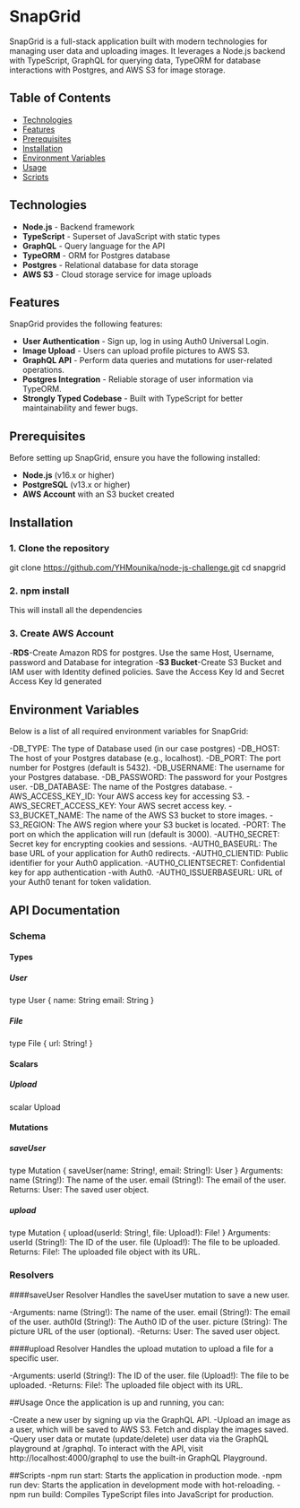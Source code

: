 # SnapGrid

SnapGrid is a full-stack application built with modern technologies for managing user data and uploading images. It leverages a Node.js backend with TypeScript, GraphQL for querying data, TypeORM for database interactions with Postgres, and AWS S3 for image storage.

## Table of Contents

- [Technologies](#technologies)
- [Features](#features)
- [Prerequisites](#prerequisites)
- [Installation](#installation)
- [Environment Variables](#environment-variables)
- [Usage](#usage)
- [Scripts](#scripts)


## Technologies

- **Node.js** - Backend framework
- **TypeScript** - Superset of JavaScript with static types
- **GraphQL** - Query language for the API
- **TypeORM** - ORM for Postgres database
- **Postgres** - Relational database for data storage
- **AWS S3** - Cloud storage service for image uploads

## Features

SnapGrid provides the following features:

- **User Authentication** - Sign up, log in using Auth0 Universal Login.
- **Image Upload** - Users can upload profile pictures to AWS S3.
- **GraphQL API** - Perform data queries and mutations for user-related operations.
- **Postgres Integration** - Reliable storage of user information via TypeORM.
- **Strongly Typed Codebase** - Built with TypeScript for better maintainability and fewer bugs.


## Prerequisites

Before setting up SnapGrid, ensure you have the following installed:

- **Node.js** (v16.x or higher)
- **PostgreSQL** (v13.x or higher)
- **AWS Account** with an S3 bucket created

## Installation

### 1. Clone the repository


git clone https://github.com/YHMounika/node-js-challenge.git
cd snapgrid

### 2. npm install
This will install all the dependencies 

### 3. Create AWS Account
-**RDS**-Create Amazon RDS for postgres. Use the same Host, Username, password and Database for integration
-**S3 Bucket**-Create S3 Bucket and IAM user with Identity defined policies. Save the Access Key Id and Secret Access Key Id generated 

##  Environment Variables
Below is a list of all required environment variables for SnapGrid:

-DB_TYPE: The type of Database used (in our case postgres)
-DB_HOST: The host of your Postgres database (e.g., localhost).
-DB_PORT: The port number for Postgres (default is 5432).
-DB_USERNAME: The username for your Postgres database.
-DB_PASSWORD: The password for your Postgres user.
-DB_DATABASE: The name of the Postgres database.
-AWS_ACCESS_KEY_ID: Your AWS access key for accessing S3.
-AWS_SECRET_ACCESS_KEY: Your AWS secret access key.
-S3_BUCKET_NAME: The name of the AWS S3 bucket to store images.
-S3_REGION: The AWS region where your S3 bucket is located.
-PORT: The port on which the application will run (default is 3000).
-AUTH0_SECRET: Secret key for encrypting cookies and sessions.
-AUTH0_BASEURL: The base URL of your application for Auth0 redirects.
-AUTH0_CLIENTID: Public identifier for your Auth0 application.
-AUTH0_CLIENTSECRET: Confidential key for app authentication -with Auth0.
-AUTH0_ISSUERBASEURL: URL of your Auth0 tenant for token validation.


## API Documentation
### Schema
#### Types

##### User

type User {
  name: String
  email: String
}

##### File

type File {
  url: String!
}

#### Scalars
##### Upload
scalar Upload

#### Mutations
##### saveUser
type Mutation {
  saveUser(name: String!, email: String!): User
}
Arguments:
name (String!): The name of the user.
email (String!): The email of the user.
Returns:
User: The saved user object.

##### upload
type Mutation {
  upload(userId: String!, file: Upload!): File!
}
Arguments:
userId (String!): The ID of the user.
file (Upload!): The file to be uploaded.
Returns:
File!: The uploaded file object with its URL.

### Resolvers
####saveUser Resolver
Handles the saveUser mutation to save a new user.

-Arguments:
name (String!): The name of the user.
email (String!): The email of the user.
auth0Id (String!): The Auth0 ID of the user.
picture (String): The picture URL of the user (optional).
-Returns:
User: The saved user object.

####upload Resolver
Handles the upload mutation to upload a file for a specific user.

-Arguments:
userId (String!): The ID of the user.
file (Upload!): The file to be uploaded.
-Returns:
File!: The uploaded file object with its URL.


##Usage
Once the application is up and running, you can:

-Create a new user by signing up via the GraphQL API.
-Upload an image as a user, which will be saved to AWS S3. Fetch and display the images saved.
-Query user data or mutate (update/delete) user data via the GraphQL playground at /graphql.
To interact with the API, visit http://localhost:4000/graphql to use the built-in GraphQL Playground.

##Scripts
-npm run start: Starts the application in production mode.
-npm run dev: Starts the application in development mode with hot-reloading.
-npm run build: Compiles TypeScript files into JavaScript for production.


